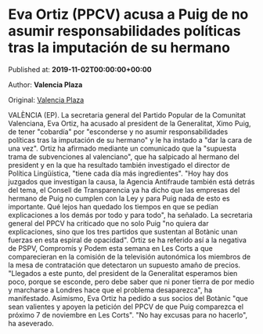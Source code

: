 
# Eva Ortiz (PPCV) acusa a Puig de no asumir responsabilidades políticas tras la imputación de su hermano

Published at: **2019-11-02T00:00:00+00:00**

Author: **Valencia Plaza**

Original: [Valencia Plaza](https://valenciaplaza.com/eva-ortiz-ppcv-acusa-a-puig-de-no-asumir-responsabilidades-politicas-tras-la-imputacion-de-su-hermano)

VALÈNCIA (EP). La secretaria general del Partido Popular de la Comunitat Valenciana, Eva Ortiz, ha acusado al president de la Generalitat, Ximo Puig, de tener "cobardía" por "esconderse y no asumir responsabilidades políticas tras la imputación de su hermano" y le ha instado a "dar la cara de una vez".
Ortiz ha afirmado mediante un comunicado que la "supuesta trama de subvenciones al valenciano", que ha salpicado al hermano del president y en la que ha resultado también investigado el director de Política Lingüística, "tiene cada día más ingredientes".
"Hoy hay dos juzgados que investigan la causa, la Agencia Antifraude también está detrás del tema, el Consell de Transparencia ya ha dicho que las empresas del hermano de Puig no cumplen con la Ley y para Puig nada de esto es importante. Qué lejos han quedado los tiempos en que se pedían explicaciones a los demás por todo y para todo", ha señalado.
La secretaria general del PPCV ha criticado que no solo Puig "no quiera dar explicaciones, sino que los tres partidos que sustentan al Botànic unan fuerzas en esta espiral de opacidad". Ortiz se ha referido así a la negativa de PSPV, Compromís y Podem esta semana en Les Corts a que comparecieran en la comisión de la televisión autonómica los miembros de la mesa de contratación que detectaron un supuesto amaño de precios.
"Llegados a este punto, del president de la Generalitat esperamos bien poco, porque se esconde, pero debe saber que ni poner tierra de por medio y marcharse a Londres hace que el problema desaparezca", ha manifestado. Asimismo, Eva Ortiz ha pedido a sus socios del Botànic "que sean valientes y apoyen la petición del PPCV de que Puig comparezca el próximo 7 de noviembre en Les Corts". "No hay excusas para no hacerlo", ha aseverado.
